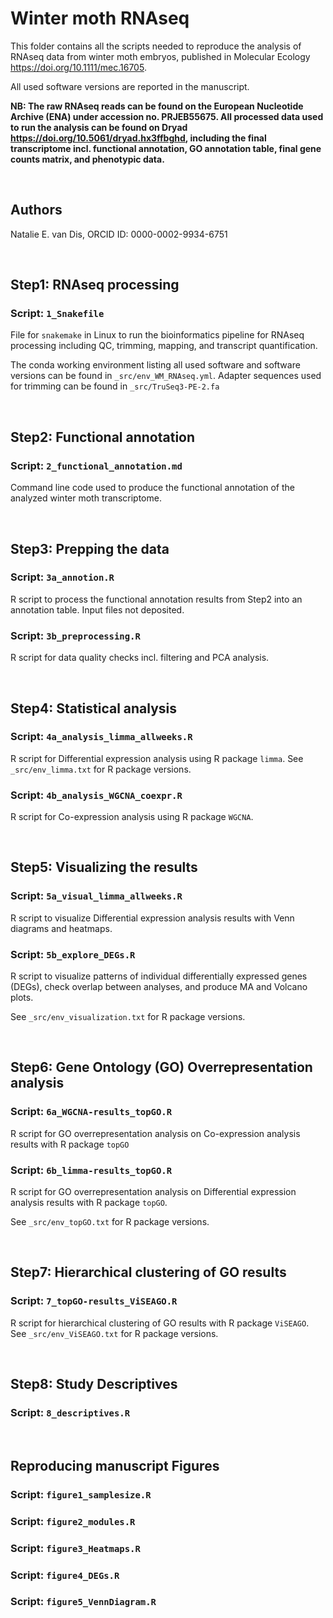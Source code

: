 # Winter moth RNAseq
This folder contains all the scripts needed to reproduce the analysis of RNAseq data from winter moth embryos, published in Molecular Ecology https://doi.org/10.1111/mec.16705.

All used software versions are reported in the manuscript.

**NB: The raw RNAseq reads can be found on the European Nucleotide Archive (ENA) under accession no. PRJEB55675. All processed data used to run the analysis can be found on Dryad https://doi.org/10.5061/dryad.hx3ffbghd, including the final transcriptome incl. functional annotation, GO annotation table, final gene counts matrix, and phenotypic data.**

&nbsp;

## Authors
Natalie E. van Dis, ORCID ID: 0000-0002-9934-6751

&nbsp;

## Step1: RNAseq processing
### Script: ```1_Snakefile ```
File for ```snakemake``` in Linux to run the bioinformatics pipeline for RNAseq processing including QC, trimming, mapping, and transcript quantification.

The conda working environment listing all used software and software versions can be found in ```_src/env_WM_RNAseq.yml```.
Adapter sequences used for trimming can be found in ```_src/TruSeq3-PE-2.fa```

&nbsp;

## Step2: Functional annotation 
### Script: ```2_functional_annotation.md```
Command line code used to produce the functional annotation of the analyzed winter moth transcriptome.

&nbsp;

## Step3: Prepping the data
### Script: ```3a_annotion.R```
R script to process the functional annotation results from Step2 into an annotation table. Input files not deposited.

### Script: ```3b_preprocessing.R```
R script for data quality checks incl. filtering and PCA analysis.

&nbsp;

## Step4: Statistical analysis
### Script: ```4a_analysis_limma_allweeks.R```
R script for Differential expression analysis using R package ```limma```. See ```_src/env_limma.txt``` for R package versions.

### Script: ```4b_analysis_WGCNA_coexpr.R```
R script for Co-expression analysis using R package ```WGCNA```.

&nbsp;

## Step5: Visualizing the results 
### Script: ```5a_visual_limma_allweeks.R```
R script to visualize Differential expression analysis results with Venn diagrams and heatmaps.

### Script: ```5b_explore_DEGs.R```
R script to visualize patterns of individual differentially expressed genes (DEGs), check overlap between analyses, and produce MA and Volcano plots.

See ```_src/env_visualization.txt``` for R package versions.

&nbsp;

## Step6: Gene Ontology (GO) Overrepresentation analysis
### Script: ```6a_WGCNA-results_topGO.R```
R script for GO overrepresentation analysis on Co-expression analysis results with R package ```topGO```

### Script: ```6b_limma-results_topGO.R```
R script for GO overrepresentation analysis on Differential expression analysis results with R package ```topGO```. 

See ```_src/env_topGO.txt``` for R package versions.

&nbsp;

## Step7: Hierarchical clustering of GO results
### Script: ```7_topGO-results_ViSEAGO.R```
R script for hierarchical clustering of GO results with R package ```ViSEAGO```. See ```_src/env_ViSEAGO.txt``` for R package versions.

&nbsp;

## Step8: Study Descriptives
### Script: ```8_descriptives.R```

&nbsp;

## Reproducing manuscript Figures
### Script: ```figure1_samplesize.R```
### Script: ```figure2_modules.R```
### Script: ```figure3_Heatmaps.R```
### Script: ```figure4_DEGs.R```
### Script: ```figure5_VennDiagram.R```
